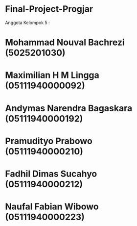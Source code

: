 # Final-Project-Progjar

Anggota Kelompok 5 :
# Mohammad Nouval Bachrezi (5025201030)
# Maximilian H M Lingga (05111940000092)
# Andymas Narendra Bagaskara (05111940000192)
# Pramudityo Prabowo (05111940000210)
# Fadhil Dimas Sucahyo (05111940000212)
# Naufal Fabian Wibowo (05111940000223)
